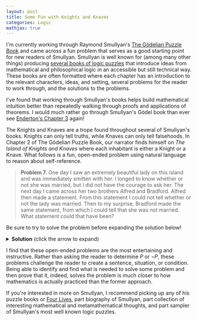 ```yaml
---
layout: post
title: Some Fun with Knights and Knaves
categories: Logic
mathjax: true
---
```



I'm currently working through Raymond Smullyan's [The Gödelian Puzzle Book](https://store.doverpublications.com/0486497054.html) and came across a fun problem that serves as a good starting point for new readers of Smullyan. Smullyan is well known for (among many other things) producing [several books of logic puzzles](https://en.wikipedia.org/wiki/Raymond_Smullyan#Logic_puzzles) that introduce ideas from mathematical and philosophical logic in an accessible but still technical way. These books are often formatted where each chapter has an introduction to the relevant characters, ideas, and setting, several problems for the reader to work through, and the solutions to the problems.

I've found that working through Smullyan's books helps build mathematical intuition better than repeatedly walking through proofs and applications of theorems. I would much rather go through Smullyan's Gödel book than ever see [Enderton's Chapter 3](https://www.logicmatters.net/tyl/booknotes/enderton/) again!   

The Knights and Knaves are a trope found throughout several of Smullyan's books. Knights can only tell truths, while Knaves can only tell falsehoods. In Chapter 2 of The Gödelian Puzzle Book, our narrator finds himself on *The Island of Knights and Knaves* where each inhabitant is either a Knight or a Knave. What follows is a fun, open-ended problem using natural language to reason about self-reference.  

> **Problem 7.** One day I saw an extremely beautiful lady on this island and was immediately smitten with her. I longed to know whether or not she was married, but I did not have the courage to ask her. The next day I came across her two brothers Alfred and Bradford. Alfred then made a statement. From this statement I could not tell whether or not the lady was married. Then to my surprise, Bradford made the same statement, from which I could tell that she was not married. What statement could that have been?

Be sure to try to solve the problem before expanding the solution below!

<details>
  <summary><b>Solution</b> (click the arrow to expand)</summary>

  <p>There are several such solutions, but the one I landed on is "I am a knave, my brother is a knave, and my sister is married." Let's refer to the two brothers as Brother A and Brother B. Let Brother A utter "I am a knave, my brother is a knave, and my sister is married." Brother A can either be a knight or a knave. If Brother A is a knight, then he truly asserts that he is a knave: a contradiction; hence, Brother A is a knave. Then his utterance is false. So we have that either Brother A is a knight (we know to be false), Brother B is a knight, or the sister is not married. While we have some information, we do not yet know whether or not the sister is married.</p>

  <p>Suppose now that Brother B utters "I am a knave, my brother is a knave, and my sister is married." As with Brother A, Brother B must also be a knave. Since either Brother B is a knight or the sister is not married, it must be the case that the sister is unmarried!</p>
</details>

I find that these open-ended problems are the most entertaining and instructive. Rather than asking the reader to determine $P$ or $\neg P$, these problems challenge the reader to create a sentence, situation, or condition. Being able to identify and find what is needed to solve some problem and then prove that it, indeed, solves the problem is much closer to how mathematics is actually practiced than the former approach.

If you're interested in more on Smullyan, I recommend picking up any of his puzzle books or [Four Lives](https://store.doverpublications.com/048649067x.html), part biography of Smullyan, part collection of interesting mathematical and metamathematical thoughts, and part sampler of Smullyan's most well known logic puzzles.
